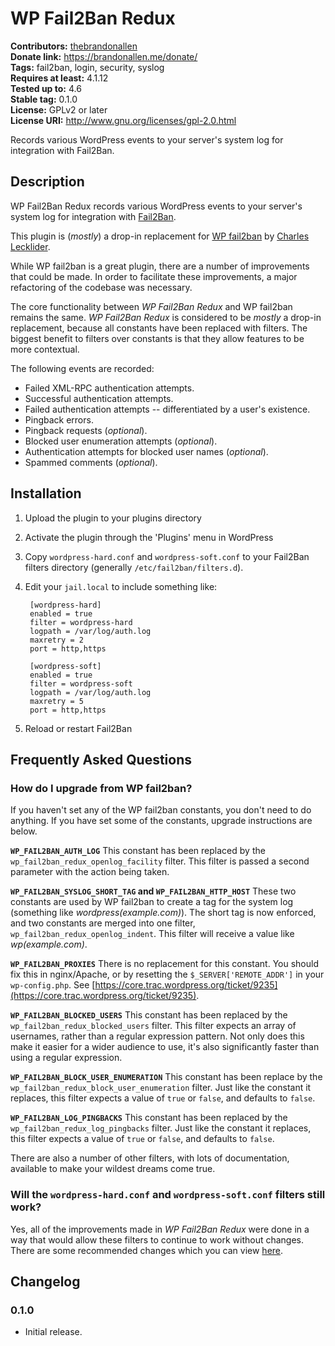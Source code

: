 # WP Fail2Ban Redux #
**Contributors:** [thebrandonallen](https://profiles.wordpress.org/thebrandonallen)  
**Donate link:** https://brandonallen.me/donate/  
**Tags:** fail2ban, login, security, syslog  
**Requires at least:** 4.1.12  
**Tested up to:** 4.6  
**Stable tag:** 0.1.0  
**License:** GPLv2 or later  
**License URI:** http://www.gnu.org/licenses/gpl-2.0.html  

Records various WordPress events to your server's system log for integration with Fail2Ban.

## Description ##

WP Fail2Ban Redux records various WordPress events to your server's system log for integration with [Fail2Ban](http://www.fail2ban.org/).

This plugin is (*mostly*) a drop-in replacement for [WP fail2ban](https://wordpress.org/plugins/wp-fail2ban/) by [Charles Lecklider](https://charles.lecklider.org/).

While WP fail2ban is a great plugin, there are a number of improvements that could be made. In order to facilitate these improvements, a major refactoring of the codebase was necessary.

The core functionality between *WP Fail2Ban Redux* and WP fail2ban remains the same. *WP Fail2Ban Redux* is considered to be *mostly* a drop-in replacement, because all constants have been replaced with filters. The biggest benefit to filters over constants is that they allow features to be more contextual.

The following events are recorded:

* Failed XML-RPC authentication attempts.
* Successful authentication attempts.
* Failed authentication attempts -- differentiated by a user's existence.
* Pingback errors.
* Pingback requests (*optional*).
* Blocked user enumeration attempts (*optional*).
* Authentication attempts for blocked user names (*optional*).
* Spammed comments (*optional*).

## Installation ##

1. Upload the plugin to your plugins directory
1. Activate the plugin through the 'Plugins' menu in WordPress
1. Copy `wordpress-hard.conf` and `wordpress-soft.conf` to your Fail2Ban filters directory (generally `/etc/fail2ban/filters.d`).
1. Edit your `jail.local` to include something like:

		[wordpress-hard]
		enabled = true
		filter = wordpress-hard
		logpath = /var/log/auth.log
		maxretry = 2
		port = http,https

		[wordpress-soft]
		enabled = true
		filter = wordpress-soft
		logpath = /var/log/auth.log
		maxretry = 5
		port = http,https

1. Reload or restart Fail2Ban

## Frequently Asked Questions ##

### How do I upgrade from WP fail2ban? ###
If you haven't set any of the WP fail2ban constants, you don't need to do anything. If you have set some of the constants, upgrade instructions are below.

**`WP_FAIL2BAN_AUTH_LOG`**
This constant has been replaced by the `wp_fail2ban_redux_openlog_facility` filter. This filter is passed a second parameter with the action being taken.

**`WP_FAIL2BAN_SYSLOG_SHORT_TAG` and `WP_FAIL2BAN_HTTP_HOST`**
These two constants are used by WP fail2ban to create a tag for the system log (something like *wordpress(example.com)*). The short tag is now enforced, and two constants are merged into one filter, `wp_fail2ban_redux_openlog_indent`. This filter will receive a value like *wp(example.com)*.

**`WP_FAIL2BAN_PROXIES`**
There is no replacement for this constant. You should fix this in nginx/Apache, or by resetting the `$_SERVER['REMOTE_ADDR']` in your `wp-config.php`. See [https://core.trac.wordpress.org/ticket/9235](https://core.trac.wordpress.org/ticket/9235).

**`WP_FAIL2BAN_BLOCKED_USERS`**
This constant has been replaced by the `wp_fail2ban_redux_blocked_users` filter. This filter expects an array of usernames, rather than a regular expression pattern. Not only does this make it easier for a wider audience to use, it's also significantly faster than using a regular expression.

**`WP_FAIL2BAN_BLOCK_USER_ENUMERATION`**
This constant has been replace by the `wp_fail2ban_redux_block_user_enumeration` filter. Just like the constant it replaces, this filter expects a value of `true` or `false`, and defaults to `false`.

**`WP_FAIL2BAN_LOG_PINGBACKS`**
This constant has been replaced by the `wp_fail2ban_redux_log_pingbacks` filter. Just like the constant it replaces, this filter expects a value of `true` or `false`, and defaults to `false`.

There are also a number of other filters, with lots of documentation, available to make your wildest dreams come true.

### Will the `wordpress-hard.conf` and `wordpress-soft.conf` filters still work? ###
Yes, all of the improvements made in *WP Fail2Ban Redux* were done in a way that would allow these filters to continue to work without changes. There are some recommended changes which you can view [here](https://sweet.link/to/github/diff).

## Changelog ##

### 0.1.0 ###
* Initial release.
